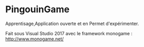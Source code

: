 # PingouinGame

Apprentisage,Application ouverte et en Permet d'expérimenter.

Fait sous Visual Studio 2017 avec le framework monogame :
http://www.monogame.net/

